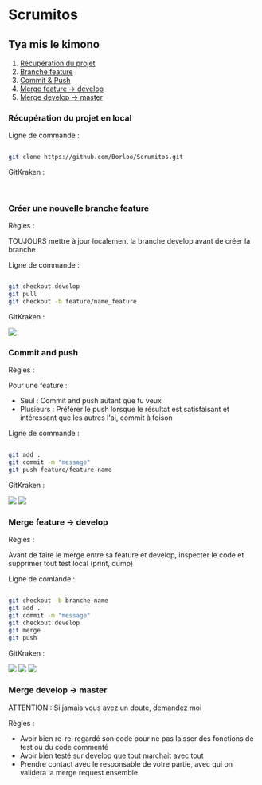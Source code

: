 # Scrumitos

## Tya mis le kimono 

1. [Récupération du projet](#1)
2. [Branche feature](#2)
3. [Commit & Push](#3)
4. [Merge feature -> develop](#4)
5. [Merge develop -> master](#5)

###  Récupération du projet en local

Ligne de commande :

```bash 

git clone https://github.com/Borloo/Scrumitos.git

```

GitKraken :

<img src="./images/readme/clone_repo.png" alt="">

<img src="./images/readme/clone_repo_url.png" alt="">

<a name="2"></a>

### Créer une nouvelle branche feature

Règles :

TOUJOURS mettre à jour localement la branche develop avant de créer la branche

Ligne de commande :

```bash

git checkout develop
git pull
git checkout -b feature/name_feature

```

GitKraken :

<img src="./images/readme/create_branche.png">

<a name="3"></a>

### Commit and push

Règles :

Pour une feature :

- Seul : Commit and push autant que tu veux
- Plusieurs : Préférer le push lorsque le résultat est satisfaisant et intéressant que les autres l'ai, commit à foison

Ligne de commande :

```bash

git add .
git commit -m "message"
git push feature/feature-name

```

GitKraken :

<img src="./images/readme/commit.png">

<img src="./images/readme/push.png">

<a name="4"></a>

### Merge feature -> develop

Règles :

Avant de faire le merge entre sa feature et develop, inspecter le code et supprimer tout test local (print, dump)

Ligne de comlande :

```bash

git checkout -b branche-name
git add .
git commit -m "message"
git checkout develop
git merge 
git push

```

GitKraken :

<img src="./images/readme/checkout_develop.png">

<img src="./images/readme/merge.png">

<img src="./images/readme/push_merge.png">

<a name="5"></a>

### Merge develop -> master

ATTENTION : Si jamais vous avez un doute, demandez moi

Règles :
- Avoir bien re-re-regardé son code pour ne pas laisser des fonctions de test ou du code commenté
- Avoir bien testé sur develop que tout marchait avec tout
- Prendre contact avec le responsable de votre partie, avec qui on validera la merge request ensemble